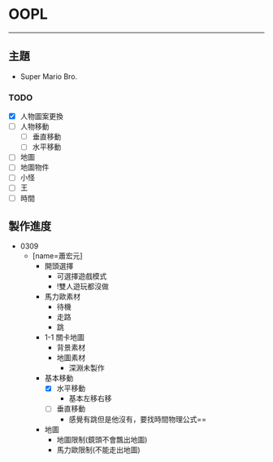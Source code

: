 # OOPL
---
## 主題
- Super Mario Bro.
### TODO
- [x] 人物圖案更換
- [ ] 人物移動
    - [ ] 垂直移動
    - [ ] 水平移動
- [ ] 地圖
- [ ] 地圖物件
- [ ] 小怪
- [ ] 王
- [ ] 時間

## 製作進度
- 0309
    - [name=蕭宏元]
        - 開頭選擇
            - 可選擇遊戲模式
            - !雙人遊玩都沒做
        - 馬力歐素材
            - 待機
            - 走路
            - 跳
        - 1-1 關卡地圖
            - 背景素材
            - 地圖素材
                - 深淵未製作
        - 基本移動
            - [x] 水平移動
                - 基本左移右移
            - [ ] 垂直移動
                - 感覺有跳但是他沒有，要找時間物理公式==
        - 地圖
            - 地圖限制(鏡頭不會飄出地圖)
            - 馬力歐限制(不能走出地圖)